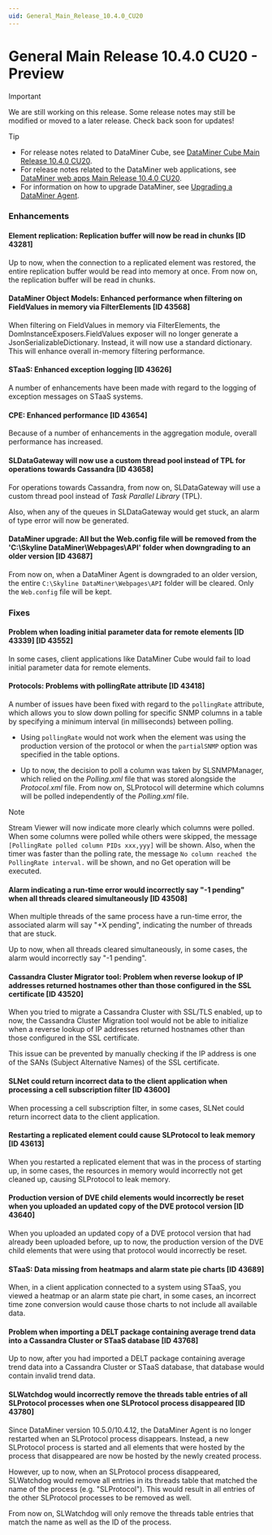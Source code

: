 ```yaml
---
uid: General_Main_Release_10.4.0_CU20
---
```


# General Main Release 10.4.0 CU20 - Preview

> [!IMPORTANT]
> We are still working on this release. Some release notes may still be modified or moved to a later release. Check back soon for updates!

> [!TIP]
>
> - For release notes related to DataMiner Cube, see [DataMiner Cube Main Release 10.4.0 CU20](xref:Cube_Main_Release_10.4.0_CU20).
> - For release notes related to the DataMiner web applications, see [DataMiner web apps Main Release 10.4.0 CU20](xref:Web_apps_Main_Release_10.4.0_CU20).
> - For information on how to upgrade DataMiner, see [Upgrading a DataMiner Agent](xref:Upgrading_a_DataMiner_Agent).

### Enhancements

#### Element replication: Replication buffer will now be read in chunks [ID 43281]

<!-- MR 10.4.0 [CU20] / 10.5.0 [CU8] - FR 10.5.11 -->

Up to now, when the connection to a replicated element was restored, the entire replication buffer would be read into memory at once. From now on, the replication buffer will be read in chunks.

#### DataMiner Object Models: Enhanced performance when filtering on FieldValues in memory via FilterElements [ID 43568]

<!-- MR 10.4.0 [CU20] / 10.5.0 [CU8] - FR 10.5.11 -->

When filtering on FieldValues in memory via FilterElements, the DomInstanceExposers.FieldValues exposer will no longer generate a JsonSerializableDictionary. Instead, it will now use a standard dictionary. This will enhance overall in-memory filtering performance.

#### STaaS: Enhanced exception logging [ID 43626]

<!-- MR 10.4.0 [CU20] / 10.5.0 [CU8] - FR 10.5.11 -->

A number of enhancements have been made with regard to the logging of exception messages on STaaS systems.

#### CPE: Enhanced performance [ID 43654]

<!-- MR 10.4.0 [CU20] / 10.5.0 [CU8] - FR 10.5.11 -->

Because of a number of enhancements in the aggregation module, overall performance has increased.

#### SLDataGateway will now use a custom thread pool instead of TPL for operations towards Cassandra [ID 43658]

<!-- MR 10.4.0 [CU20] / 10.5.0 [CU8] - FR 10.5.11 -->

For operations towards Cassandra, from now on, SLDataGateway will use a custom thread pool instead of *Task Parallel Library* (TPL).

Also, when any of the queues in SLDataGateway would get stuck, an alarm of type error will now be generated.

#### DataMiner upgrade: All but the Web.config file will be removed from the 'C:\\Skyline DataMiner\\Webpages\\API' folder when downgrading to an older version [ID 43687]

<!-- MR 10.4.0 [CU20] / 10.5.0 [CU8] - FR 10.5.11 -->

From now on, when a DataMiner Agent is downgraded to an older version, the entire `C:\Skyline DataMiner\Webpages\API` folder will be cleared. Only the `Web.config` file will be kept.

### Fixes

#### Problem when loading initial parameter data for remote elements [ID 43339] [ID 43552]

<!-- MR 10.4.0 [CU20] / 10.5.0 [CU8] - FR 10.5.11 -->

In some cases, client applications like DataMiner Cube would fail to load initial parameter data for remote elements.

#### Protocols: Problems with pollingRate attribute [ID 43418]

<!-- MR 10.4.0 [CU20] / 10.5.0 [CU8] - FR 10.5.11 -->

A number of issues have been fixed with regard to the `pollingRate` attribute, which allows you to slow down polling for specific SNMP columns in a table by specifying a minimum interval (in milliseconds) between polling.

- Using `pollingRate` would not work when the element was using the production version of the protocol or when the `partialSNMP` option was specified in the table options.

- Up to now, the decision to poll a column was taken by SLSNMPManager, which relied on the *Polling.xml* file that was stored alongside the *Protocol.xml* file. From now on, SLProtocol will determine which columns will be polled independently of the *Polling.xml* file.

> [!NOTE]
> Stream Viewer will now indicate more clearly which columns were polled. When some columns were polled while others were skipped, the message `[PollingRate polled column PIDs xxx,yyy]` will be shown. Also, when the timer was faster than the polling rate, the message `No column reached the PollingRate interval.` will be shown, and no Get operation will be executed.

#### Alarm indicating a run-time error would incorrectly say "-1 pending" when all threads cleared simultaneously [ID 43508]

<!-- MR 10.4.0 [CU20] / 10.5.0 [CU8] - FR 10.5.11 -->

When multiple threads of the same process have a run-time error, the associated alarm will say "+X pending", indicating the number of threads that are stuck.

Up to now, when all threads cleared simultaneously, in some cases, the alarm would incorrectly say "-1 pending".

#### Cassandra Cluster Migrator tool: Problem when reverse lookup of IP addresses returned hostnames other than those configured in the SSL certificate [ID 43520]

<!-- MR 10.4.0 [CU20] / 10.5.0 [CU8] - FR 10.5.11 -->

When you tried to migrate a Cassandra Cluster with SSL/TLS enabled, up to now, the Cassandra Cluster Migration tool would not be able to initialize when a reverse lookup of IP addresses returned hostnames other than those configured in the SSL certificate.

This issue can be prevented by manually checking if the IP address is one of the SANs (Subject Alternative Names) of the SSL certificate.

#### SLNet could return incorrect data to the client application when processing a cell subscription filter [ID 43600]

<!-- MR 10.4.0 [CU20] / 10.5.0 [CU8] - FR 10.5.11 -->

When processing a cell subscription filter, in some cases, SLNet could return incorrect data to the client application.

#### Restarting a replicated element could cause SLProtocol to leak memory [ID 43613]

<!-- MR 10.4.0 [CU20] / 10.5.0 [CU8] - FR 10.5.11 -->

When you restarted a replicated element that was in the process of starting up, in some cases, the resources in memory would incorrectly not get cleaned up, causing SLProtocol to leak memory.

#### Production version of DVE child elements would incorrectly be reset when you uploaded an updated copy of the DVE protocol version [ID 43640]

<!-- MR 10.4.0 [CU20] / 10.5.0 [CU8] - FR 10.5.11 -->

When you uploaded an updated copy of a DVE protocol version that had already been uploaded before, up to now, the production version of the DVE child elements that were using that protocol would incorrectly be reset.

#### STaaS: Data missing from heatmaps and alarm state pie charts [ID 43689]

<!-- MR 10.4.0 [CU20] / 10.5.0 [CU8] - FR 10.5.11 -->

When, in a client application connected to a system using STaaS, you viewed a heatmap or an alarm state pie chart, in some cases, an incorrect time zone conversion would cause those charts to not include all available data.

#### Problem when importing a DELT package containing average trend data into a Cassandra Cluster or STaaS database [ID 43768]

<!-- MR 10.4.0 [CU20] / 10.5.0 [CU8] - FR 10.5.11 -->

Up to now, after you had imported a DELT package containing average trend data into a Cassandra Cluster or STaaS database, that database would contain invalid trend data.

#### SLWatchdog would incorrectly remove the threads table entries of all SLProtocol processes when one SLProtocol process disappeared [ID 43780]

<!-- MR 10.4.0 [CU20] / 10.5.0 [CU8] - FR 10.5.11 [CU0] -->

Since DataMiner version 10.5.0/10.4.12, the DataMiner Agent is no longer restarted when an SLProtocol process disappears. Instead, a new SLProtocol process is started and all elements that were hosted by the process that disappeared are now be hosted by the newly created process.

However, up to now, when an SLProtocol process disappeared, SLWatchdog would remove all entries in its threads table that matched the name of the process (e.g. "SLProtocol"). This would result in all entries of the other SLProtocol processes to be removed as well.

From now on, SLWatchdog will only remove the threads table entries that match the name as well as the ID of the process.
